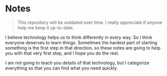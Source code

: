 # Notes

> This repository will be outdated over time. I really appreciate if anyone help me keep it up-to-date.

I believe technology helps us to think differently in every way. So I think everyone deserves to learn things. Sometimes the hardest part of starting something is the first step in that direction, so these notes are going to help you with that very first step, and I hope you do the rest.

I am not going to teach you details of that technology, but I categorize everything so that you can find what you need quickly.
